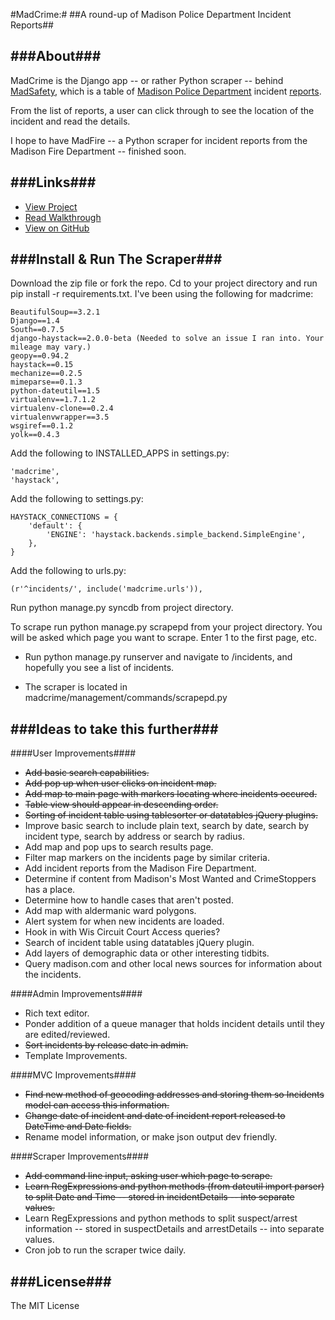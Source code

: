 #MadCrime:#
##A round-up of Madison Police Department Incident Reports##

###About###
----
MadCrime is the Django app -- or rather Python scraper -- behind [MadSafety](http://www.madsafety.nwsmkr.com/incidents), which is a table of [Madison Police Department](http://www.cityofmadison.com/police/) incident [reports](http://www.cityofmadison.com/incidentReports/incidentlist.cfm?a=71).

From the list of reports, a user can click through to see the location of the incident and read the details.

I hope to have MadFire -- a Python scraper for incident reports from the Madison Fire Department -- finished soon.

###Links###
----
- [View Project](http://www.madsafety.nwsmkr.com/incidents/)
- [Read Walkthrough](http://www.chrislkeller.com/introducing-madcrime-a-django-based-scraper-o)
- [View on GitHub](https://github.com/chrislkeller/madcrime)

###Install & Run The Scraper###
----
Download the zip file or fork the repo. Cd to your project directory and run pip install -r requirements.txt. I've been using the following for madcrime:

    BeautifulSoup==3.2.1
    Django==1.4
    South==0.7.5
    django-haystack==2.0.0-beta (Needed to solve an issue I ran into. Your mileage may vary.)
    geopy==0.94.2
    haystack==0.15
    mechanize==0.2.5
    mimeparse==0.1.3
    python-dateutil==1.5
    virtualenv==1.7.1.2
    virtualenv-clone==0.2.4
    virtualenvwrapper==3.5
    wsgiref==0.1.2
    yolk==0.4.3

Add the following to INSTALLED_APPS in settings.py:

	'madcrime',
	'haystack',

Add the following to settings.py:

	HAYSTACK_CONNECTIONS = {
		'default': {
			'ENGINE': 'haystack.backends.simple_backend.SimpleEngine',
		},
	}

Add the following to urls.py:

	(r'^incidents/', include('madcrime.urls')),

Run python manage.py syncdb from project directory.

To scrape run python manage.py scrapepd from your project directory. You will be asked which page you want to scrape. Enter 1 to the first page, etc.

- Run python manage.py runserver and navigate to /incidents, and hopefully you see a list of incidents.

- The scraper is located in madcrime/management/commands/scrapepd.py

###Ideas to take this further###
----
####User Improvements####
- <del>Add basic search capabilities.</del>
- <del>Add pop up when user clicks on incident map.</del>
- <del>Add map to main page with markers locating where incidents occured.</del>
- <del>Table view should appear in descending order.</del>
- <del>Sorting of incident table using tablesorter or datatables jQuery plugins.</del>
- Improve basic search to include plain text, search by date, search by incident type, search by address or search by radius.
- Add map and pop ups to search results page.
- Filter map markers on the incidents page by similar criteria.
- Add incident reports from the Madison Fire Department.
- Determine if content from Madison's Most Wanted and CrimeStoppers has a place.
- Determine how to handle cases that aren't posted.
- Add map with aldermanic ward polygons.
- Alert system for when new incidents are loaded.
- Hook in with Wis Circuit Court Access queries?
- Search of incident table using datatables jQuery plugin.
- Add layers of demographic data or other interesting tidbits.
- Query madison.com and other local news sources for information about the incidents.

####Admin Improvements####
- Rich text editor.
- Ponder addition of a queue manager that holds incident details until they are edited/reviewed.
- <del>Sort incidents by release date in admin.</del>
- Template Improvements.

####MVC Improvements####
- <del>Find new method of geocoding addresses and storing them so Incidents model can access this information.</del>
- <del>Change date of incident and date of incident report released to DateTime and Date fields.</del>
- Rename model information, or make json output dev friendly.

####Scraper Improvements####
- <del>Add command line input, asking user which page to scrape.</del>
- <del>Learn RegExpressions and python methods (from dateutil import parser) to split Date and Time -- stored in incidentDetails -- into separate values.</del>
- Learn RegExpressions and python methods to split suspect/arrest information -- stored in suspectDetails and arrestDetails -- into separate values.
- Cron job to run the scraper twice daily.

###License###
----
The MIT License